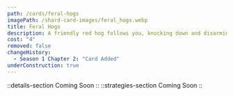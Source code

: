 ```yaml
---
path: /cards/feral-hogs
imagePath: /shard-card-images/feral_hogs.webp
title: Feral Hogs
description: A friendly red hog follows you, knocking down and disarming enemies.
cost: "4"
removed: false
changeHistory:
  - Season 1 Chapter 2: "Card Added"
underConstruction: true
---
```

::details-section
Coming Soon
::
::strategies-section
Coming Soon
::
